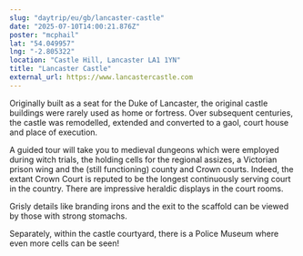```yaml
---
slug: "daytrip/eu/gb/lancaster-castle"
date: "2025-07-10T14:00:21.876Z"
poster: "mcphail"
lat: "54.049957"
lng: "-2.805322"
location: "Castle Hill, Lancaster LA1 1YN"
title: "Lancaster Castle"
external_url: https://www.lancastercastle.com
---
```

Originally built as a seat for the Duke of Lancaster, the original castle buildings were rarely used as home or fortress. Over subsequent centuries, the castle was remodelled, extended and converted to a gaol, court house and place of execution. 

A guided tour will take you to medieval dungeons which were employed during witch trials, the holding cells for the regional assizes, a Victorian prison wing and the (still functioning) county and Crown courts. Indeed, the extant Crown Court is reputed to be the longest continuously serving court in the country. There are impressive heraldic displays in the court rooms.

Grisly details like branding irons and the exit to the scaffold can be viewed by those with strong stomachs.

Separately, within the castle courtyard, there is a Police Museum where even more cells can be seen!